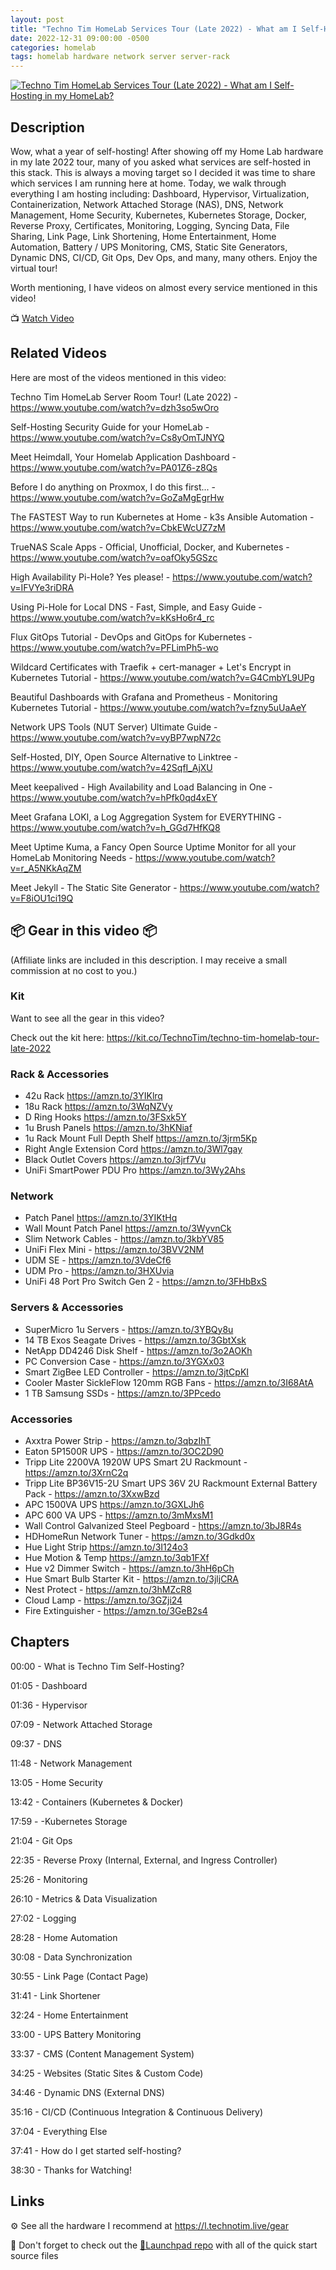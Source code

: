 ```yaml
---
layout: post
title: "Techno Tim HomeLab Services Tour (Late 2022) - What am I Self-Hosting in my HomeLab?"
date: 2022-12-31 09:00:00 -0500
categories: homelab
tags: homelab hardware network server server-rack
---
```


[![Techno Tim HomeLab Services Tour (Late 2022) - What am I Self-Hosting in my HomeLab?](https://img.youtube.com/vi/yrMRZVvkxeA/0.jpg)](https://www.youtube.com/watch?v=yrMRZVvkxeA "Techno Tim HomeLab Services Tour (Late 2022) - What am I Self-Hosting in my HomeLab?")

## Description

Wow, what a year of self-hosting! After showing off my Home Lab hardware in my late 2022 tour, many of you asked what services are self-hosted in this stack.   This is always a moving target so I decided it was time to share which services I am running here at home.  Today, we walk through everything I am hosting including:  Dashboard, Hypervisor, Virtualization, Containerization, Network Attached Storage (NAS), DNS, Network Management, Home Security, Kubernetes, Kubernetes Storage, Docker, Reverse Proxy, Certificates, Monitoring, Logging, Syncing Data, File Sharing, Link Page, Link Shortening, Home Entertainment, Home Automation, Battery / UPS Monitoring, CMS, Static Site Generators, Dynamic DNS, CI/CD, Git Ops, Dev Ops, and many, many others.  Enjoy the virtual tour!

Worth mentioning, I have videos on almost every service mentioned in this video!

📺 [Watch Video](https://www.youtube.com/watch?v=yrMRZVvkxeA)

## Related Videos

Here are most of the videos mentioned in this video:

Techno Tim HomeLab Server Room Tour! (Late 2022) - <https://www.youtube.com/watch?v=dzh3so5wOro>

Self-Hosting Security Guide for your HomeLab - <https://www.youtube.com/watch?v=Cs8yOmTJNYQ>

Meet Heimdall, Your Homelab Application Dashboard - <https://www.youtube.com/watch?v=PA01Z6-z8Qs>

Before I do anything on Proxmox, I do this first... - <https://www.youtube.com/watch?v=GoZaMgEgrHw>

The FASTEST Way to run Kubernetes at Home - k3s Ansible Automation - <https://www.youtube.com/watch?v=CbkEWcUZ7zM>

TrueNAS Scale Apps - Official, Unofficial, Docker, and Kubernetes - <https://www.youtube.com/watch?v=oafOky5GSzc>

High Availability Pi-Hole? Yes please! - <https://www.youtube.com/watch?v=IFVYe3riDRA>

Using Pi-Hole for Local DNS - Fast, Simple, and Easy Guide - <https://www.youtube.com/watch?v=kKsHo6r4_rc>

Flux GitOps Tutorial - DevOps and GitOps for Kubernetes - <https://www.youtube.com/watch?v=PFLimPh5-wo>

Wildcard Certificates with Traefik + cert-manager + Let's Encrypt in Kubernetes Tutorial - <https://www.youtube.com/watch?v=G4CmbYL9UPg>

Beautiful Dashboards with Grafana and Prometheus - Monitoring Kubernetes Tutorial - <https://www.youtube.com/watch?v=fzny5uUaAeY>

Network UPS Tools (NUT Server) Ultimate Guide - <https://www.youtube.com/watch?v=vyBP7wpN72c>

Self-Hosted, DIY, Open Source Alternative to Linktree - <https://www.youtube.com/watch?v=42SqfI_AjXU>

Meet keepalived - High Availability and Load Balancing in One - <https://www.youtube.com/watch?v=hPfk0qd4xEY>

Meet Grafana LOKI, a Log Aggregation System for EVERYTHING - <https://www.youtube.com/watch?v=h_GGd7HfKQ8>

Meet Uptime Kuma, a Fancy Open Source Uptime Monitor for all your HomeLab Monitoring Needs - <https://www.youtube.com/watch?v=r_A5NKkAqZM>

Meet Jekyll - The Static Site Generator - <https://www.youtube.com/watch?v=F8iOU1ci19Q>

## 📦 Gear in this video 📦

(Affiliate links are included in this description. I may receive a small commission at no cost to you.)

### Kit

Want to see all the gear in this video?

Check out the kit here: <https://kit.co/TechnoTim/techno-tim-homelab-tour-late-2022>

### Rack & Accessories

- 42u Rack <https://amzn.to/3YIKlrq>
- 18u Rack <https://amzn.to/3WqNZVy>
- D Ring Hooks <https://amzn.to/3FSxk5Y>
- 1u Brush Panels <https://amzn.to/3hKNiaf>
- 1u Rack Mount Full Depth Shelf <https://amzn.to/3jrm5Kp>
- Right Angle Extension Cord <https://amzn.to/3Wl7gay>
- Black Outlet Covers <https://amzn.to/3jrf7Vu>
- UniFi SmartPower PDU Pro <https://amzn.to/3Wy2Ahs>

### Network

- Patch Panel <https://amzn.to/3YIKtHq>
- Wall Mount Patch Panel <https://amzn.to/3WyvnCk>
- Slim Network Cables - <https://amzn.to/3kbYV85>
- UniFi Flex Mini - <https://amzn.to/3BVV2NM>
- UDM SE - <https://amzn.to/3VdeCf6>
- UDM Pro - <https://amzn.to/3HXUvia>
- UniFi 48 Port Pro Switch Gen 2 - <https://amzn.to/3FHbBxS>

### Servers & Accessories

- SuperMicro 1u Servers - <https://amzn.to/3YBQy8u>
- 14 TB Exos Seagate Drives - <https://amzn.to/3GbtXsk>
- NetApp DD4246 Disk Shelf - <https://amzn.to/3o2AOKh>
- PC Conversion Case - <https://amzn.to/3YGXx03>
- Smart ZigBee LED Controller - <https://amzn.to/3jtCpKI>
- Cooler Master SickleFlow 120mm RGB Fans - <https://amzn.to/3I68AtA>
- 1 TB Samsung SSDs - <https://amzn.to/3PPcedo>

### Accessories

- Axxtra Power Strip - <https://amzn.to/3qbzIhT>
- Eaton 5P1500R UPS - <https://amzn.to/3OC2D90>
- Tripp Lite 2200VA 1920W UPS Smart 2U Rackmount - <https://amzn.to/3XrnC2q>
- Tripp Lite BP36V15-2U Smart UPS 36V 2U Rackmount External Battery Pack - <https://amzn.to/3XxwBzd>
- APC 1500VA UPS <https://amzn.to/3GXLJh6>
- APC 600 VA UPS - <https://amzn.to/3mMxsM1>
- Wall Control Galvanized Steel Pegboard - <https://amzn.to/3bJ8R4s>
- HDHomeRun Network Tuner - <https://amzn.to/3Gdkd0x>
- Hue Light Strip <https://amzn.to/3I124o3>
- Hue Motion & Temp <https://amzn.to/3qb1FXf>
- Hue v2 Dimmer Switch - <https://amzn.to/3hH6pCh>
- Hue Smart Bulb Starter Kit - <https://amzn.to/3jljCRA>
- Nest Protect - <https://amzn.to/3hMZcR8>
- Cloud Lamp - <https://amzn.to/3GZji24>
- Fire Extinguisher - <https://amzn.to/3GeB2s4>

## Chapters

00:00 - What is Techno Tim Self-Hosting?

01:05 - Dashboard

01:36 - Hypervisor

07:09 - Network Attached Storage

09:37 - DNS

11:48 - Network Management

13:05 - Home Security

13:42 - Containers (Kubernetes & Docker)

17:59 - -Kubernetes Storage

21:04 - Git Ops

22:35 - Reverse Proxy (Internal, External, and Ingress Controller)

25:26 - Monitoring

26:10 - Metrics & Data Visualization

27:02 - Logging

28:28 - Home Automation

30:08 - Data Synchronization

30:55 - Link  Page (Contact Page)

31:41 - Link Shortener

32:24 - Home Entertainment

33:00 - UPS Battery Monitoring

33:37 - CMS (Content Management System)

34:25 - Websites (Static Sites & Custom Code)

34:46 - Dynamic DNS (External DNS)

35:16 - CI/CD (Continuous Integration & Continuous Delivery)

37:04 - Everything Else

37:41 - How do I get started self-hosting?

38:30 - Thanks for Watching!

## Links

⚙️ See all the hardware I recommend at <https://l.technotim.live/gear>

🚀 Don't forget to check out the [🚀Launchpad repo](https://l.technotim.live/quick-start) with all of the quick start source files

